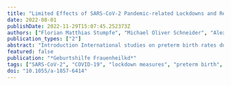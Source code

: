 ```yaml
---
title: "Limited Effects of SARS-CoV-2 Pandemic-related Lockdowns and Reduced Population Mobility on Preterm Birth Rates: A Secondary Analysis of Bavarian Obstetric Quality Parameters from 2010 to 2020"
date: 2022-08-01
publishDate: 2022-11-29T15:07:45.252373Z
authors: ["Florian Matthias Stumpfe", "Michael Oliver Schneider", "Alexander Hein", "Florian Faschingbauer", "Sven Kehl", "Peter Hermanek", "Julian Böhm", "Anton Scharl", "Matthias Wilhelm Beckmann", "Christian Staerk", "Andreas Mayr"]
publication_types: ["2"]
abstract: "Introduction International studies on preterm birth rates during COVID-19 lockdowns report different results. This study examines preterm birth rates during lockdown periods and the impact of the mobility changes of the population in Bavaria, Germany. Material and Methods This is a secondary analysis of centrally collected data on preterm births in Bavaria from 2010 to 2020. Preterm births (textless 37 weeks) in singleton and twin pregnancies during two lockdowns were compared with corresponding periods in 2010 - 2019. Fisher's exact test was used to compare raw prevalence between groups. Potential effects of two fixed lockdown periods and of variable changes in population mobility on preterm birth rates in 2020 were examined using additive logistic regression models, adjusting for long-term and seasonal trends. Results Unadjusted preterm birth rates in 2020 were significantly lower for singleton pregnancies during the two lockdown periods (Lockdown 1: 5.71% vs. 6.41%; OR 0.88; p textless 0.001; Lockdown 2: 5.71% vs. 6.60%; OR = 0.86; p textless 0.001). However, these effects could not be confirmed after adjusting for long-term trends (Lockdown 1: adj. OR = 0.99; p = 0.73; Lockdown 2: adj. OR = 0.96; p = 0.24). For twin pregnancies, differences during lockdown were less marked (Lockdown 1: 52.99% vs. 56.26%; OR = 0.88; p = 0.15; Lockdown 2: 58.06% vs. 58.91%; OR = 0.97; p = 0.70). Reduced population mobility had no significant impact on preterm birth rates in singleton pregnancies (p = 0.14) but did have an impact on twin pregnancies (p = 0.02). Conclusions Reduced preterm birth rates during both lockdown periods in 2020 were observed for singleton and twin pregnancies. However, these effects are reduced when adjusting for long-term and seasonal trends. Reduced population mobility was associated with lower preterm birth rates in twin pregnancies."
featured: false
publication: "*Geburtshilfe Frauenheilkd*"
tags: ["SARS-CoV-2", "COVID-19", "lockdown measures", "preterm birth", "preterm delivery"]
doi: "10.1055/a-1857-6414"
---
```


